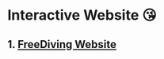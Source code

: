 # Interactive Website 😘

## 1. [FreeDiving Website](https://github.com/rara-record/interactive-site/tree/main/Spread%20Freediving)
